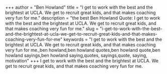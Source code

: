 +++
author = "Ben Howland"
title = "I get to work with the best and the brightest at UCLA. We get to recruit great kids, and that makes coaching very fun for me."
description = "the best Ben Howland Quote: I get to work with the best and the brightest at UCLA. We get to recruit great kids, and that makes coaching very fun for me."
slug = "i-get-to-work-with-the-best-and-the-brightest-at-ucla-we-get-to-recruit-great-kids-and-that-makes-coaching-very-fun-for-me"
keywords = "I get to work with the best and the brightest at UCLA. We get to recruit great kids, and that makes coaching very fun for me.,ben howland,ben howland quotes,ben howland quote,ben howland sayings,ben howland saying,quotes, sayings,quote, saying, motivation"
+++
I get to work with the best and the brightest at UCLA. We get to recruit great kids, and that makes coaching very fun for me.

